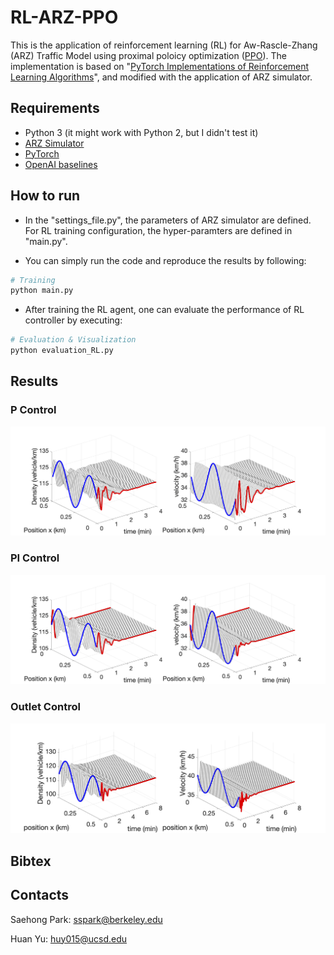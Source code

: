 # RL-ARZ-PPO

This is the application of reinforcement learning (RL) for Aw-Rascle-Zhang (ARZ) Traffic Model using proximal poloicy optimization ([PPO](https://github.com/openai/baselines/tree/master/baselines/ppo1)). The implementation is based on "[PyTorch Implementations of Reinforcement Learning Algorithms](https://github.com/ikostrikov/pytorch-a2c-ppo-acktr-gail)", and modified with the application of ARZ simulator.

## Requirements

* Python 3 (it might work with Python 2, but I didn't test it)
* [ARZ Simulator](https://github.com/saehong/gym_arz_sim)
* [PyTorch](http://pytorch.org/)
* [OpenAI baselines](https://github.com/openai/baselines)

## How to run

* In the "settings_file.py", the parameters of ARZ simulator are defined. For RL training configuration, the hyper-paramters are defined in "main.py".

* You can simply run the code and reproduce the results by following:

```bash
# Training
python main.py

```

* After training the RL agent, one can evaluate the performance of RL controller by executing:
```bash
# Evaluation & Visualization
python evaluation_RL.py

```



## Results



### P Control
![Inlet&Outlet](imgs/RL_p_control.png)


### PI Control

![Inlet](imgs/RL_PI.png)

### Outlet Control

![Outlet](imgs/RL_outlet_115.png)


## Bibtex

## Contacts

Saehong Park: sspark@berkeley.edu

Huan Yu: huy015@ucsd.edu




